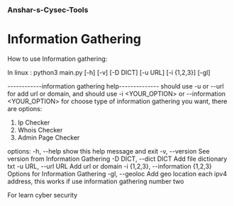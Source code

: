 ### Anshar-s-Cysec-Tools

# Information Gathering
How to use Information gathering:

In linux :
python3 main.py [-h] [-v] [-D DICT] [-u URL] [-i {1,2,3}] [-gl]

------------information gathering help--------------
should use -u <URL> or --url <URL> for add url or domain,
and should use -i <YOUR_OPTION> or --information <YOUR_OPTION> for choose
type of information gathering you want, there are options:
1. Ip Checker
2. Whois Checker
3. Admin Page Checker

options:
  -h, --help            show this help message and exit
  -v, --version         See version from Information Gathering
  -D DICT, --dict DICT  Add file dictionary txt
  -u URL, --url URL     Add url or domain
  -i {1,2,3}, --information {1,2,3}
                        Options for Information Gathering
  -gl, --geoloc         Add geo location each ipv4 address, this works if use information gathering number two


For learn cyber security

